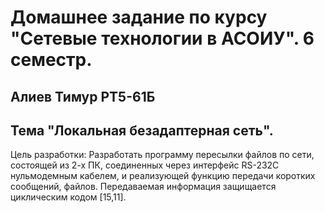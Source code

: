 # Домашнее задание по курсу "Сетевые технологии в АСОИУ". 6 семестр.

## Алиев Тимур РТ5-61Б

## Тема "Локальная безадаптерная сеть".

Цель разработки: Разработать программу пересылки файлов по сети, состоящей из 2-х ПК, соединенных через интерфейс RS-232C нульмодемным кабелем, и реализующей функцию передачи коротких сообщений, файлов. Передаваемая информация защищается циклическим кодом [15,11].
